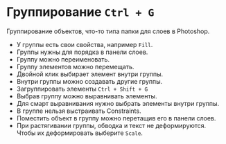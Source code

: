 # Группирование `Ctrl + G`
Группирование объектов, что-то типа папки для слоев в Photoshop.

* У группы есть свои свойства, например `Fill`.
* Группы нужны для порядка в панели слоев.
* Группу можно переименовать.
* Группу элементов можно перемещать.
* Двойной клик выбирает элемент внутри группы.
* Внутри группы можно создавать другие группы.
* Загруппировать элементы `Ctrl + Shift + G`
* Выбрав группу можно выравнивать элементы.
* Для смарт выравнивания нужно выбрать элементы внутри группы.
* В группе нельзя выстраивать Constraints.
* Поместить объект в группу можно перетащив его в панели слоев.
* При растягивании группы, обводка и текст не деформируются. Чтобы их деформировать выберите `Scale`.
